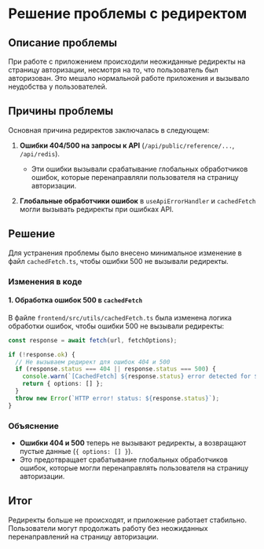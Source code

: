 # Решение проблемы с редиректом

## Описание проблемы

При работе с приложением происходили неожиданные редиректы на страницу авторизации, несмотря на то, что пользователь был авторизован. Это мешало нормальной работе приложения и вызывало неудобства у пользователей.

## Причины проблемы

Основная причина редиректов заключалась в следующем:

1. **Ошибки 404/500 на запросы к API** (`/api/public/reference/...`, `/api/redis`).
   - Эти ошибки вызывали срабатывание глобальных обработчиков ошибок, которые перенаправляли пользователя на страницу авторизации.

2. **Глобальные обработчики ошибок** в `useApiErrorHandler` и `cachedFetch` могли вызывать редиректы при ошибках API.

## Решение

Для устранения проблемы было внесено минимальное изменение в файл `cachedFetch.ts`, чтобы ошибки 500 не вызывали редиректы.

### Изменения в коде

#### 1. Обработка ошибок 500 в `cachedFetch`

В файле `frontend/src/utils/cachedFetch.ts` была изменена логика обработки ошибок, чтобы ошибки 500 не вызывали редиректы:

```typescript
const response = await fetch(url, fetchOptions);

if (!response.ok) {
  // Не вызываем редирект для ошибок 404 и 500
  if (response.status === 404 || response.status === 500) {
    console.warn(`[CachedFetch] ${response.status} error detected for ${url}, returning empty data`);
    return { options: [] };
  }
  throw new Error(`HTTP error! status: ${response.status}`);
}
```

### Объяснение

- **Ошибки 404 и 500** теперь не вызывают редиректы, а возвращают пустые данные (`{ options: [] }`).
- Это предотвращает срабатывание глобальных обработчиков ошибок, которые могли перенаправлять пользователя на страницу авторизации.

## Итог

Редиректы больше не происходят, и приложение работает стабильно. Пользователи могут продолжать работу без неожиданных перенаправлений на страницу авторизации.